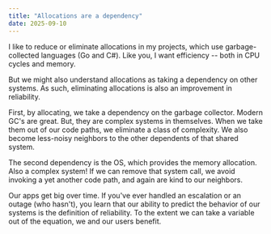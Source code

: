 ```yaml
---
title: "Allocations are a dependency"
date: 2025-09-10
---
```


I like to reduce or eliminate allocations in my projects, which use garbage-collected languages (Go and C#). Like you, I want efficiency -- both in CPU cycles and memory.

But we might also understand allocations as taking a dependency on other systems. As such,
eliminating allocations is also an improvement in reliability.

First, by allocating, we take a dependency on the garbage collector. Modern
GC's are great. But, they are complex systems in themselves. When we take them
out of our code paths, we eliminate a class of complexity. We also become less-noisy
neighbors to the other dependents of that shared system.

The second dependency is the OS, which provides the memory allocation. Also
a complex system! If we can remove that system call, we avoid invoking a
yet another code path, and again are kind to our neighbors.

Our apps get big over time. If you've ever handled an escalation or an outage
(who hasn't), you learn that our ability to predict the behavior of our systems
is the definition of reliability. To the extent we can take a variable out of
the equation, we and our users benefit.
